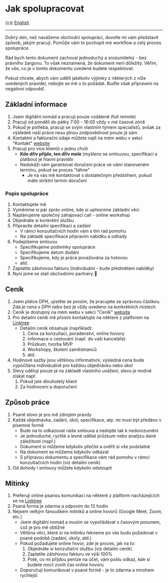 # Jak spolupracovat

🇬🇧 [English](../en/WAY_OF_WORKING_TOGETHER.md)

---

Dobrý den, než navážeme obchodní spolupráci, dovolte mi vám představit způsob, jakým pracuji. Pomůže vám to pochopit mé workflow a celý proces spolupráce.

Rád bych tento dokument zachoval jednoduchý a srozumitelný - bez právního žargonu. To však neznamená, že dokument není důležitý. Věřím, že vše, co je v tomto dokumentu uvedené budete respektovat.

Pokud chcete, abych vám udělil jakékoliv výjimky z některých z níže uvedených pravidel, nebojte se mě o to požádat. Buďte však připraveni na negativní odpověď.

## Základní informace

1. Jsem digitální nomád a pracuji pouze vzdáleně (full remote)
2. Pracuji od pondělí do pátky 7:00 - 16:00 vždy v mé časové zóně
3. Pokud je potřeba, pracuji se svým vlastním týmem specialistů, avšak za výsledek naší práce nesu plnou zodpovědnost pouze já sám
4. Kontaktní a fakturační údaje můžete najít na mém webu v sekci "Kontakt" [website](https://stefanprokop.dev/#contact) 
5. Pracuji pro více klientů v jednu chvíli
   - **Kdo dřív přijde, ten dřív mele** (myšleno se smlouvou, specifikací a platbou) je hlavní pravidlo
   - Nedokáži vám garantovat doručení práce ve vámi stanoveném termínu, pokud se proces "táhne"
     - Je na vás mě kontaktovat s dostatečným předstihem, pokud máte striktní termín doručení

### Popis spolupráce

1. Kontaktujete mě
2. Vyměníme si pár zpráv online, kde si upřesníme základní věci
3. Naplánujeme společný zahajovací call - online workshop
4. Objednáte si konkrétní službu
5. Připravíte detailní specifikaci a zadání
   - V rámci konzultačních hodin vám s tím rád pomohu
   - Na základě specifikace připravím nabídku a odhady
6. Podepíšeme smlouvu
   - Specifikujeme podmínky spolupráce
   - Specifikujeme datum dodání
   - Specifikujeme, kdy je práce považována za hotovou
   - atd.
7. Zaplatíte zálohovou fakturu (individuální - bude předmětem nabídky)
8. Nyní jsme se stali obchodními partnery :tada:

## Ceník

1. Jsem plátce DPH, ujistěte se prosím, že pracujete se správnou částkou. Zda je cena s DPH nebo bez je vždy uvedeno na konkrétních místech
2. Ceník je dostupný na mém webu v sekci "Ceník" [website](https://stefanprokop.dev/#pricing)
3. Pro detailní ceník mě přosím kontaktujte na některé z platforem na [Linktree](https://linktr.ee/stefanprokopdev)
   - Detailní ceník obsahuje (například):
     1. Cena za konzultaci, poradenství, online hovory
     2. Informace o cestování (např. do vaší kanceláře)
     3. Průzkum, tvorba MVP
     4. Workshopy, školení zaměstnanců
     5. atd.
4. Hodinové sazby jsou většinou informativní, výsledná cena bude vypočítána individuálně pro každou objednávku nebo úkol
5. Slevy uděluji pouze já na základě vlastního uvážení, slevu je možné získat např.
   1. Pokud jste dlouholetý klient
   2. Za hodnocení a doporučení

## Způsob práce

1. Psané slovo je pro mě zdrojem pravdy
2. Každá objednávka, zadání, úkol, specifikace, atp. mi musí být předáno v písemné formě
   - Bude na to odkazovat naše smlouva a nedojde tak k nedorozumění
   - Je jednoduché, rychlé a levné udělat průzkum nebo analýzu dané záležitosti (např.)
   - Dokument si můžeme kdykoliv přečíst a ověřit si vše podstatné
   - Na dokument se můžeme kdykoliv odkázat
   - S přípravou dokumentu a specifikace vám rád pomohu v rámci konzultačních hodin (viz detailní ceník)
3. Od dohody i smlouvy můžete kdykoliv odstoupit

## Mítinky

1. Preferuji online psanou komunikaci na některé z platform nacházejících se na [Linktree](https://linktr.ee/stefanprokopdev)
2. Psaná forma je zdarma a odpovím do 12 hodin
3. Nejsem velkým fanouškem mítinků a online hovorů (Google Meet, Zoom, etc.)
   - Jsem digitální nomád a musím se vypořádávat s časovým posunem, což je pro mě obtížné
   - Většina věcí, které si na mítinku řekneme po vás budu požadovat v psané podobě (zadání, úkoly, atd.)
   - Pokud požadujete online hovor, zde je proces, jak na to:
     1. Objednáte si konzultační službu (viz detailní ceník)
     2. Zaplatíte zálohovou fakturu ve výši 100%
     3. Poté, co mi přijdou peníze na účet, vám pošlu odkaz, kde si budete moct zvolit čas online hovoru
   - Doporučuji komunikovat v psané formě - je to zdarma a mnohem rychlejší
